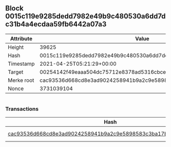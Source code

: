 ## Block 0015c119e9285dedd7982e49b9c480530a6dd7dc31b4a4ecdaa59fb6442a07a3

Attribute | Value
--- | ---
Height | 39625
Hash | 0015c119e9285dedd7982e49b9c480530a6dd7dc31b4a4ecdaa59fb6442a07a3
Timestamp | 2021-04-25T05:21:29+00:00
Target | 00254142f49eaaa504dc75712e8378ad5316cbcead634704b3734b6271167cc4
Merke root | cac93536d668cd8e3ad9024258941b9a2c9e5898583c3ba17b54e5dbb9949016
Nonce | 3731039104

```

```

### Transactions

Hash | Amount
--- | ---
[cac93536d668cd8e3ad9024258941b9a2c9e5898583c3ba17b54e5dbb9949016](cac93536d668cd8e3ad9024258941b9a2c9e5898583c3ba17b54e5dbb9949016.md) | 10.00000000 SKEPTI 
